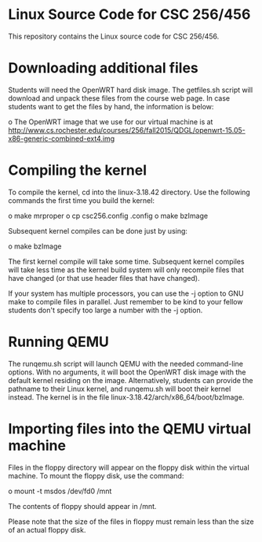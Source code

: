 # Linux Source Code for CSC 256/456

This repository contains the Linux source code for CSC 256/456.

# Downloading additional files

Students will need the OpenWRT hard disk image.  The getfiles.sh script will
download and unpack these files from the course web page.  In case students
want to get the files by hand, the information is below:

o The OpenWRT image that we use for our virtual machine is at http://www.cs.rochester.edu/courses/256/fall2015/QDGL/openwrt-15.05-x86-generic-combined-ext4.img

# Compiling the kernel

To compile the kernel, cd into the linux-3.18.42 directory.  Use the following
commands the first time you build the kernel:

o make mrproper
o cp csc256.config .config
o make bzImage

Subsequent kernel compiles can be done just by using:

o make bzImage

The first kernel compile will take some time.  Subsequent kernel compiles will
take less time as the kernel build system will only recompile files that have
changed (or that use header files that have changed).

If your system has multiple processors, you can use the -j option to GNU make
to compile files in parallel.  Just remember to be kind to your fellow students
don't specify too large a number with the -j option.

# Running QEMU

The runqemu.sh script will launch QEMU with the needed command-line options.
With no arguments, it will boot the OpenWRT disk image with the default kernel
residing on the image.  Alternatively, students can provide the pathname to
their Linux kernel, and runqemu.sh will boot their kernel instead.  The kernel
is in the file linux-3.18.42/arch/x86_64/boot/bzImage.

# Importing files into the QEMU virtual machine

Files in the floppy directory will appear on the floppy disk within the
virtual machine.  To mount the floppy disk, use the command:

o mount -t msdos /dev/fd0 /mnt

The contents of floppy should appear in /mnt.

Please note that the size of the files in floppy must remain less than the size
of an actual floppy disk.
